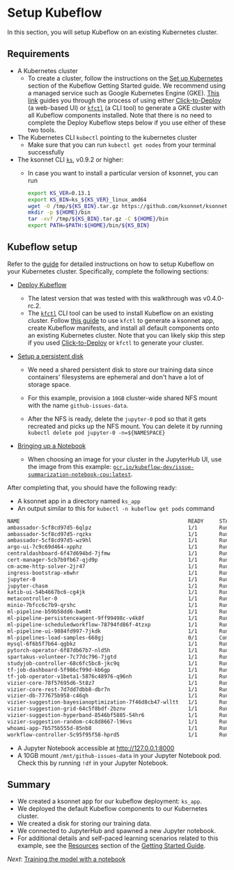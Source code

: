 # Setup Kubeflow

In this section, you will setup Kubeflow on an existing Kubernetes cluster.

## Requirements

*   A Kubernetes cluster
    * To create a cluster, follow the instructions on the
      [Set up Kubernetes](https://www.kubeflow.org/docs/started/getting-started/#set-up-kubernetes)
      section of the Kubeflow Getting Started guide. We recommend using a
      managed service such as Google Kubernetes Engine (GKE).
      [This link](https://www.kubeflow.org/docs/started/getting-started-gke/)
      guides you through the process of using either
      [Click-to-Deploy](https://deploy.kubeflow.cloud/#/deploy) (a web-based UI) or
      [`kfctl`](https://github.com/kubeflow/kubeflow/blob/master/scripts/kfctl.sh)
      (a CLI tool) to generate a GKE cluster with all Kubeflow components
      installed. Note that there is no need to complete the Deploy Kubeflow steps
      below if you use either of these two tools.
*   The Kubernetes CLI `kubectl` pointing to the kubernetes cluster
    *   Make sure that you can run `kubectl get nodes` from your terminal
        successfully
*   The ksonnet CLI [`ks`](https://ksonnet.io/#get-started), v0.9.2 or higher:
    * In case you want to install a particular version of ksonnet, you can run
    
        ```bash
        export KS_VER=0.13.1
        export KS_BIN=ks_${KS_VER}_linux_amd64
        wget -O /tmp/${KS_BIN}.tar.gz https://github.com/ksonnet/ksonnet/releases/download/v${KS_VER}/${KS_BIN}.tar.gz
        mkdir -p ${HOME}/bin
        tar -xvf /tmp/${KS_BIN}.tar.gz -C ${HOME}/bin
        export PATH=$PATH:${HOME}/bin/${KS_BIN}
        ```

## Kubeflow setup

Refer to the [guide](https://www.kubeflow.org/docs/started/getting-started/) for
detailed instructions on how to setup Kubeflow on your Kubernetes cluster.
Specifically, complete the following sections:

* [Deploy Kubeflow](https://www.kubeflow.org/docs/started/getting-started/)
    * The latest version that was tested with this walkthrough was v0.4.0-rc.2.
    * The [`kfctl`](https://github.com/kubeflow/kubeflow/blob/master/scripts/kfctl.sh)
      CLI tool can be used to install Kubeflow on an existing cluster. Follow
      [this guide](https://www.kubeflow.org/docs/started/getting-started/#kubeflow-quick-start)
      to use `kfctl` to generate a ksonnet app, create Kubeflow manifests, and
      install all default components onto an existing Kubernetes cluster. Note
      that you can likely skip this step if you used
      [Click-to-Deploy](https://deploy.kubeflow.cloud/#/deploy)
      or `kfctl` to generate your cluster.

* [Setup a persistent disk](https://www.kubeflow.org/docs/guides/advanced/)

    * We need a shared persistent disk to store our training data since
      containers' filesystems are ephemeral and don't have a lot of storage space.

    * For this example, provision a `10GB` cluster-wide shared NFS mount with the
      name `github-issues-data`.

    * After the NFS is ready, delete the `jupyter-0` pod so that it gets recreated and
      picks up the NFS mount. You can delete it by running `kubectl delete pod
      jupyter-0 -n=${NAMESPACE}`

* [Bringing up a
Notebook](https://www.kubeflow.org/docs/guides/components/jupyter/)

    * When choosing an image for your cluster in the JupyterHub UI, use the
      image from this example:
      [`gcr.io/kubeflow-dev/issue-summarization-notebook-cpu:latest`](https://github.com/kubeflow/examples/blob/master/github_issue_summarization/workflow/Dockerfile).

After completing that, you should have the following ready:

* A ksonnet app in a directory named `ks_app`
* An output similar to this for `kubectl -n kubeflow get pods` command

```bash
NAME                                                      READY     STATUS         RESTARTS   AGE
ambassador-5cf8cd97d5-6qlpz                               1/1       Running        0          3m
ambassador-5cf8cd97d5-rqzkx                               1/1       Running        0          3m
ambassador-5cf8cd97d5-wz9hl                               1/1       Running        0          3m
argo-ui-7c9c69d464-xpphz                                  1/1       Running        0          3m
centraldashboard-6f47d694bd-7jfmw                         1/1       Running        0          3m
cert-manager-5cb7b9fb67-qjd9p                             1/1       Running        0          3m
cm-acme-http-solver-2jr47                                 1/1       Running        0          3m
ingress-bootstrap-x6whr                                   1/1       Running        0          3m
jupyter-0                                                 1/1       Running        0          3m
jupyter-chasm                                             1/1       Running        0          49s
katib-ui-54b4667bc6-cg4jk                                 1/1       Running        0          3m
metacontroller-0                                          1/1       Running        0          3m
minio-7bfcc6c7b9-qrshc                                    1/1       Running        0          3m
ml-pipeline-b59b58dd6-bwm8t                               1/1       Running        0          3m
ml-pipeline-persistenceagent-9ff99498c-v4k8f              1/1       Running        0          3m
ml-pipeline-scheduledworkflow-78794fd86f-4tzxp            1/1       Running        0          3m
ml-pipeline-ui-9884fd997-7jkdk                            1/1       Running        0          3m
ml-pipelines-load-samples-668gj                           0/1       Completed      0          3m
mysql-6f6b5f7b64-qgbkz                                    1/1       Running        0          3m
pytorch-operator-6f87db67b7-nld5h                         1/1       Running        0          3m
spartakus-volunteer-7c77dc796-7jgtd                       1/1       Running        0          3m
studyjob-controller-68c6fc5bc8-jkc9q                      1/1       Running        0          3m
tf-job-dashboard-5f986cf99d-kb6gp                         1/1       Running        0          3m
tf-job-operator-v1beta1-5876c48976-q96nh                  1/1       Running        0          3m
vizier-core-78f57695d6-5t8z7                              1/1       Running        0          3m
vizier-core-rest-7d7dd7dbb8-dbr7n                         1/1       Running        0          3m
vizier-db-777675b958-c46qh                                1/1       Running        0          3m
vizier-suggestion-bayesianoptimization-7f46d8cb47-wlltt   1/1       Running        0          3m
vizier-suggestion-grid-64c5f8bdf-2bznv                    1/1       Running        0          3m
vizier-suggestion-hyperband-8546bf5885-54hr6              1/1       Running        0          3m
vizier-suggestion-random-c4c8d8667-l96vs                  1/1       Running        0          3m
whoami-app-7b575b555d-85nb8                               1/1       Running        0          3m
workflow-controller-5c95f95f58-hprd5                      1/1       Running        0          3m
```

*   A Jupyter Notebook accessible at http://127.0.0.1:8000
*   A 10GB mount `/mnt/github-issues-data` in your Jupyter Notebook pod. Check this
    by running `!df` in your Jupyter Notebook.

## Summary

*   We created a ksonnet app for our kubeflow deployment: `ks_app`.
*   We deployed the default Kubeflow components to our Kubernetes cluster.
*   We created a disk for storing our training data.
*   We connected to JupyterHub and spawned a new Jupyter notebook.
*   For additional details and self-paced learning scenarios related to this
    example, see the
    [Resources](https://www.kubeflow.org/docs/started/getting-started/#resources)
    section of the
    [Getting Started Guide](https://www.kubeflow.org/docs/started/getting-started/).

*Next*: [Training the model with a notebook](02_training_the_model.md)
